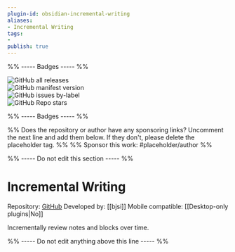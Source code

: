 ```yaml
---
plugin-id: obsidian-incremental-writing
aliases:
- Incremental Writing
tags: 
- 
publish: true
---
```


%% ----- Badges ----- %%

![GitHub all releases](https://img.shields.io/github/downloads/bjsi/incremental-writing/total?color=573E7A&logo=github&style=for-the-badge)   
![GitHub manifest version](https://img.shields.io/github/manifest-json/v/bjsi/incremental-writing?color=573E7A&logo=github&style=for-the-badge)   
![GitHub issues by-label](https://img.shields.io/github/issues/bjsi/incremental-writing/help%20wanted?color=573E7A&logo=github&style=for-the-badge)   
![GitHub Repo stars](https://img.shields.io/github/stars/bjsi/incremental-writing?color=573E7A&logo=github&style=for-the-badge)

%% ----- Badges ----- %%

%% Does the repository or author have any sponsoring links? Uncomment the next line and add them below. If they don't, please delete the placeholder tag. %%
%% Sponsor this work: #placeholder/author %%

%% ----- Do not edit this section ----- %%

# Incremental Writing

Repository: [GitHub](https://github.com/bjsi/incremental-writing)
Developed by: [[bjsi]]
Mobile compatible: [[Desktop-only plugins|No]]

Incrementally review notes and blocks over time.

%% ----- Do not edit anything above this line ----- %% 
